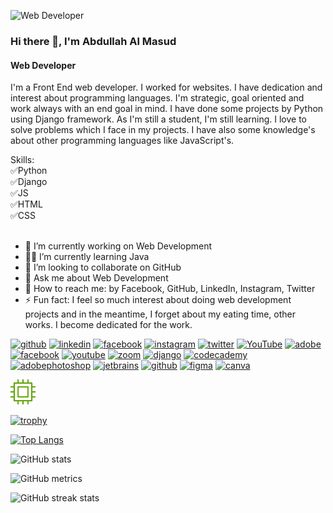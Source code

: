 ![Web Developer](https://media.licdn.com/dms/image/D5616AQEXPhx0-_byvw/profile-displaybackgroundimage-shrink_350_1400/0/1703059464174?e=1708560000&v=beta&t=l739abuIt3XYM2MySLxwmEBfLjURlK85o-zQyzePxmE)

### Hi there 👋, I'm Abdullah Al Masud
#### Web Developer

I'm a Front End web developer. I worked for websites. I have dedication and interest about programming languages.  I'm strategic, goal oriented and work always with an end goal in mind. I have done some projects by Python using Django framework. As I'm still a student, I'm still learning. I love to solve problems which I face in my projects. I have also some knowledge's about other programming languages like JavaScript's. 

Skills:<br>
✅Python<br>
✅Django<br>
✅JS<br>
✅HTML<br>
✅CSS<br>
<br>
- 🔭 I’m currently working on Web Development 
- 🧑‍💻 I’m currently learning Java 
- 👯 I’m looking to collaborate on GitHub 
- 💬 Ask me about Web Development 
- 🤙 How to reach me: by Facebook, GitHub, LinkedIn, Instagram, Twitter 
- ⚡ Fun fact: I feel so much interest about doing web development projects and in the meantime, I forget about my eating time, other works. I become dedicated for the work. 


[<img src='https://cdn.jsdelivr.net/npm/simple-icons@3.0.1/icons/github.svg' alt='github' height='40'>](https://github.com/abdullah21079)  [<img src='https://cdn.jsdelivr.net/npm/simple-icons@3.0.1/icons/linkedin.svg' alt='linkedin' height='40'>](https://www.linkedin.com/in/abdullah-al-masud-085a25298/)  [<img src='https://cdn.jsdelivr.net/npm/simple-icons@3.0.1/icons/facebook.svg' alt='facebook' height='40'>](https://www.facebook.com/abdullah.almasud.737448)  [<img src='https://cdn.jsdelivr.net/npm/simple-icons@3.0.1/icons/instagram.svg' alt='instagram' height='40'>](https://www.instagram.com/abd210789/)  [<img src='https://cdn.jsdelivr.net/npm/simple-icons@3.0.1/icons/twitter.svg' alt='twitter' height='40'>](https://twitter.com/https://twitter.com/Abdullahal21079)  [<img src='https://cdn.jsdelivr.net/npm/simple-icons@3.0.1/icons/youtube.svg' alt='YouTube' height='40'>](https://www.youtube.com/channel/@duogamersat9712)  [<img src='https://cdn.jsdelivr.net/npm/simple-icons@3.0.1/icons/adobe.svg' alt='adobe' height='40'>](https://account.adobe.com/profile)  [<img src='https://cdn.jsdelivr.net/npm/simple-icons@3.0.1/icons/facebook.svg' alt='facebook' height='40'>](https://www.facebook.com/abdullah.almasud.737448/)  [<img src='https://cdn.jsdelivr.net/npm/simple-icons@3.0.1/icons/youtube.svg' alt='youtube' height='40'>](https://www.youtube.com/channel/UCpr0oPQqmArXtRFi1xbwBAA)  [<img src='https://cdn.jsdelivr.net/npm/simple-icons@3.0.1/icons/zoom.svg' alt='zoom' height='40'>](https://us04web.zoom.us/profile)  [<img src='https://cdn.jsdelivr.net/npm/simple-icons@3.0.1/icons/django.svg' alt='django' height='40'>](https://www.djangoproject.com/)  [<img src='https://cdn.jsdelivr.net/npm/simple-icons@3.0.1/icons/codecademy.svg' alt='codecademy' height='40'>](https://www.codecademy.com/profiles/abdullah2107)  [<img src='https://cdn.jsdelivr.net/npm/simple-icons@3.0.1/icons/adobephotoshop.svg' alt='adobephotoshop' height='40'>](https://account.adobe.com/profile)  [<img src='https://cdn.jsdelivr.net/npm/simple-icons@3.0.1/icons/jetbrains.svg' alt='jetbrains' height='40'>](https://account.jetbrains.com/profile-details)  [<img src='https://cdn.jsdelivr.net/npm/simple-icons@3.0.1/icons/github.svg' alt='github' height='40'>](https://github.com/abdullah21079)  [<img src='https://cdn.jsdelivr.net/npm/simple-icons@3.0.1/icons/figma.svg' alt='figma' height='40'>](https://www.figma.com/file/DE0c64bbv0lQuHdyryE4Vz/Figma-basics?type=design&node-id=1669-162202&mode=design&t=A2D02AMBjIiuKHlQ-0)  [<img src='https://cdn.jsdelivr.net/npm/simple-icons@3.0.1/icons/canva.svg' alt='canva' height='40'>](https://www.canva.com/settings/your-account)  

<a href='https://docs.github.com/en/developers'><img src='https://raw.githubusercontent.com/acervenky/animated-github-badges/master/assets/devbadge.gif' width='40' height='40'></a> 

[![trophy](https://github-profile-trophy.vercel.app/?username=abdullah21079)](https://github.com/ryo-ma/github-profile-trophy)

[![Top Langs](https://github-readme-stats.vercel.app/api/top-langs/?username=abdullah21079)](https://github.com/anuraghazra/github-readme-stats)

![GitHub stats](https://github-readme-stats.vercel.app/api?username=abdullah21079&show_icons=true)  

![GitHub metrics](https://metrics.lecoq.io/abdullah21079)  

![GitHub streak stats](https://streak-stats.demolab.com/?user=abdullah21079)  


